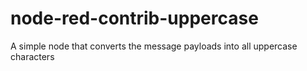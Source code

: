 # node-red-contrib-uppercase
A simple node that converts the message payloads into all uppercase characters
